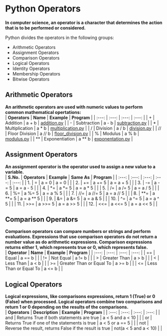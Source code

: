 # Python Operators

**In computer science, an operator is a character that determines the action that is to be performed or considered.**

Python divides the operators in the following groups:
* Arithmetic Operators
* Assignment Operators
* Comparison Operators
* Logical Operators
* Identity Operators
* Membership Operators
* Bitwise Operators


## Arithmetic Operators
**An arithmetic operators are used with numeric values to perform common mathematical opertations:** <br>
| **Operators** | **Name** | **Example** | **Program** |
| :---: | :---: | :---: | :---: |
| + | Addition | a + b | [addition.py](https://github.com/bishtanuj/python/blob/main/Operators/addition.py) |
| - | Subtraction | a - b | [subtraction.py](https://github.com/bishtanuj/python/blob/main/Operators/subtraction.py) |
| * | Multiplication | a * b | [multiplication.py](https://github.com/bishtanuj/python/blob/main/Operators/multiplication.py) |
| / | Division | a / b | [division.py](https://github.com/bishtanuj/python/blob/main/Operators/division.py) |
| // | Floor Division | a // b | [floor_division.py](https://github.com/bishtanuj/python/blob/main/Operators/floor_division.py) |
| % | Modulus | a % b | [modulus.py](https://github.com/bishtanuj/python/blob/main/Operators/modulus.py) |
| ** | Exponentiation | a ** b | [exponentation.py](https://github.com/bishtanuj/python/blob/main/Operators/exponentation.py) |


## Assignment Operators
**An assignment operator is the operator used to assign a new value to a variable.** <br>
| **S.No.** | **Operators** | **Example** | **Same As** | **Program** |
| :---: | :---: | :---: | :---: | :---: |
| 1. | = | a = 0 | a = 0 | |
| 2. | += | a += 5 | a = a + 5 | |
| 3. | -= | a -= 5 | a = a - 5 | |
| 4. | *= | a *= 5 | a = a * 5 | | 
| 5. | /= | a /= 5 | a = a / 5 | |
| 6. | %= | a %= 5 | a = a % 5 | |
| 7. | //= | a //= 5 | a = a // 5 | |
| 8. | **= | a **= 5 | a = a ** 5 | |
| 9. | &= | a &= 5 | a = a & 5 | |
| 10. | ^= | a ^= 5 | a = a ^ 5 | |
| 11. | >>= | a >>= 5 | a = a >> 5 | |
| 12. | <<= | a <<= 5 | a = a << 5 | |


## Comparison Operators
**Comparison operators can compare numbers or strings and perform evaluations. Expressions that use comparison operators do not return a number value as do arithmetic expressions. Comparison expressions returns either 1, which represents true or 0, which represents false.** <br>
| **Operator** | **Name** | **Example** | **Program** |
| :---: | :---: | :---: | :---: |
| == | Equal | a == b | |
| != | Not Equal | a != b | |
| > | Greater Than | a > b | |
| < | Less Than | a < b | |
| >= | Greater Than or Equal To | a >= b | |
| <= | Less Than or Equal To | a <= b | |


## Logical Operators
**Logical expressions, like comparisons expressions, return 1 (True) or 0 (False) when processed. Logical operators combine two comparisons and return 1 or 0 depending on the results of the comparisons.** <br>
| **Operators** | **Description** | **Example** | **Program** |
| :---: | :---: | :---: | :---: |
| and | Returns True if both statements are true | a < 5 and a < 10 | |
| or | Returns True if one of the statements is true | a < 5 or a == 5 | |
| not | Reverse the result, returns False if the result is true | not(a < 5 and a < 10) | |
